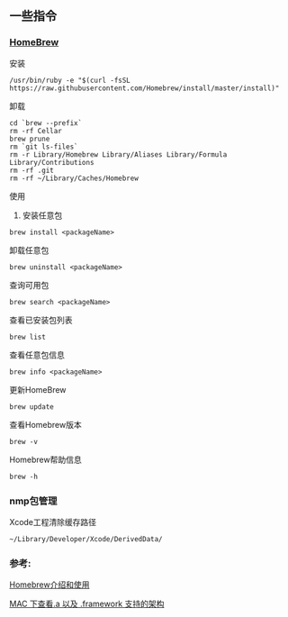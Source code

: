 ##  一些指令


### [HomeBrew](https://brew.sh)
安装
```
/usr/bin/ruby -e "$(curl -fsSL https://raw.githubusercontent.com/Homebrew/install/master/install)"
```
卸载
```
cd `brew --prefix`
rm -rf Cellar
brew prune
rm `git ls-files`
rm -r Library/Homebrew Library/Aliases Library/Formula Library/Contributions
rm -rf .git
rm -rf ~/Library/Caches/Homebrew
```

使用
1. 安装任意包
```
brew install <packageName>
```
卸载任意包
```
brew uninstall <packageName>
```
查询可用包
```
brew search <packageName>
```
查看已安装包列表
```
brew list
```
查看任意包信息
```
brew info <packageName>
```
更新HomeBrew
```
brew update
```
查看Homebrew版本
```
brew -v
```
Homebrew帮助信息
```
brew -h
```

### nmp包管理








Xcode工程清除缓存路径
```
~/Library/Developer/Xcode/DerivedData/
```

### 参考:
[Homebrew介绍和使用](https://www.jianshu.com/p/de6f1d2d37bf)

[MAC 下查看.a 以及 .framework 支持的架构](https://blog.csdn.net/u012224226/article/details/50848311)

